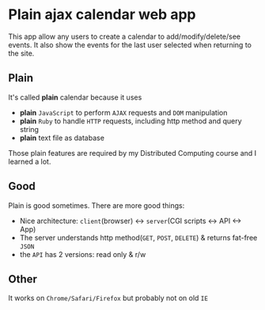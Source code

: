 # Plain ajax calendar web app

This app allow any users to create a calendar to add/modify/delete/see events. It also show the events for the last user selected when returning to the site. 

## Plain

It's called **plain** calendar because it uses

 - **plain** `JavaScript` to perform `AJAX` requests and `DOM` manipulation
 - **plain** `Ruby` to handle `HTTP` requests, including http method and query string
 - **plain** text file as database

Those plain features are required by my Distributed Computing course and I learned a lot.

## Good

Plain is good sometimes. There are more good things:

 - Nice architecture: `client`(browser) <-> `server`(CGI scripts <-> API <-> App)
 - The server understands http method(`GET`, `POST`, `DELETE`) & returns fat-free `JSON`
 - the `API` has 2 versions: read only & r/w


## Other

It works on `Chrome/Safari/Firefox` but probably not on old `IE`
